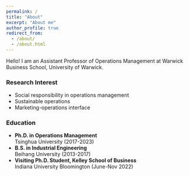 ```yaml
---
permalink: /
title: "About"
excerpt: "About me"
author_profile: true
redirect_from: 
  - /about/
  - /about.html
---
```


Hello! I am an Assistant Professor of Operations Management at Warwick Business School, University of Warwick.


### Research Interest 
* Social responsibility in operations management
* Sustainable operations
* Marketing-operations interface

### Education

* **Ph.D. in Operations Management**   
Tsinghua University (2017-2023)  
* **B.S. in Industrial Engineering**   
Beihang University (2013-2017)
* **Visiting Ph.D. Student, Kelley School of Business**   
Indiana University Bloomington (June-Nov 2022) 


